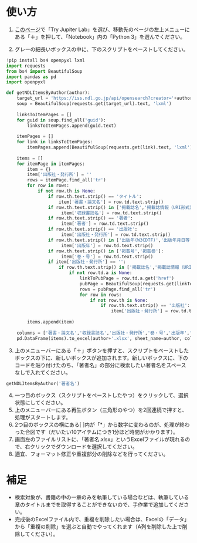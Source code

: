 # 使い方

1. [このページ](https://jupyter.org/try)で「Try Jupiter Lab」を選び、移動先のページの左上メニューにある「＋」を押して、「Notebook」内の「Python 3」を選んでください。

2. グレーの細長いボックスの中に、下のスクリプトをペーストしてください。
```python
!pip install bs4 openpyxl lxml
import requests
from bs4 import BeautifulSoup
import pandas as pd
import openpyxl

def getNDLItemsByAuthor(author):
    target_url = 'https://iss.ndl.go.jp/api/opensearch?creator='+author
    soup = BeautifulSoup(requests.get(target_url).text, 'lxml')
    
    linksToItemPages = []
    for guid in soup.find_all('guid'):
        linksToItemPages.append(guid.text)
    
    itemPages = []
    for link in linksToItemPages:
        itemPages.append(BeautifulSoup(requests.get(link).text, 'lxml'))
    
    items = []
    for itemPage in itemPages:
        item = {}
        item['出版社・発行所'] = ''
        rows = itemPage.find_all('tr')
        for row in rows:
            if not row.th is None:
                if row.th.text.strip() == 'タイトル':
                    item['著書・論文名'] = row.td.text.strip()
                if row.th.text.strip() in ['掲載誌名','掲載誌情報（URI形式）']:
                     item['収録書誌名'] = row.td.text.strip()
                if row.th.text.strip() == '著者':
                     item['著者'] = row.td.text.strip()
                if row.th.text.strip() == '出版社':
                     item['出版社・発行所'] = row.td.text.strip()
                if row.th.text.strip() in ['出版年(W3CDTF)','出版年月日等']:
                     item['出版年'] = row.td.text.strip()
                if row.th.text.strip() in ['掲載号','掲載巻']:
                     item['巻・号'] = row.td.text.strip()
                if item['出版社・発行所'] == '':
                    if row.th.text.strip() in ['掲載誌名','掲載誌情報（URI形式）']:
                        if not row.td.a is None:
                            linkToPubPage = row.td.a.get('href')
                            pubPage = BeautifulSoup(requests.get(linkToPubPage).text, 'lxml')
                            rows = pubPage.find_all('tr')
                            for row in rows:
                                if not row.th is None:
                                    if row.th.text.strip() == '出版社':
                                        item['出版社・発行所'] = row.td.text.strip()     
                          
        items.append(item)
        
    columns = ['著書・論文名','収録書誌名','出版社・発行所','巻・号','出版年','著者']
    pd.DataFrame(items).to_excel(author+'.xlsx', sheet_name=author, columns=columns, encoding="cp932")
```

3. 上のメニューバーにある「＋」ボタンを押すと、スクリプトをペーストしたボックスの下に、新しいボックスが追加されます。新しいボックスに、下のコードを貼り付けたのち、「著者名」の部分に検索したい著者名をスペースなしで入れてください。

```python
getNDLItemsByAuthor('著者名')
```

4. 一つ目のボックス（スクリプトをペーストしたやつ）をクリックして、選択状態にしてください。
5. 上のメニューバーにある再生ボタン（三角形のやつ）を2回連続で押すと、処理がスタートします。
6. 2つ目のボックスの横にある[ ]内が「*」から数字に変わるのが、処理が終わった合図です（だいたい10アイテムにつき1分ほど時間がかかります）。
7. 画面左のファイルリストに、「著者名.xlsx」というExcelファイルが現れるので、右クリックでダウンロードを選択してください。
8. 適宜、フォーマット修正や重複部分の削除などを行ってください。

# 補足

- 検索対象が、書籍の中の一章のみを執筆している場合などは、執筆している章のタイトルまでを取得することができないので、手作業で追加してください。
- 完成後のExcelファイル内で、重複を削除したい場合は、Excelの「データ」から「重複の削除」を選ぶと自動でやってくれます（A列を削除した上で削除してください）。
